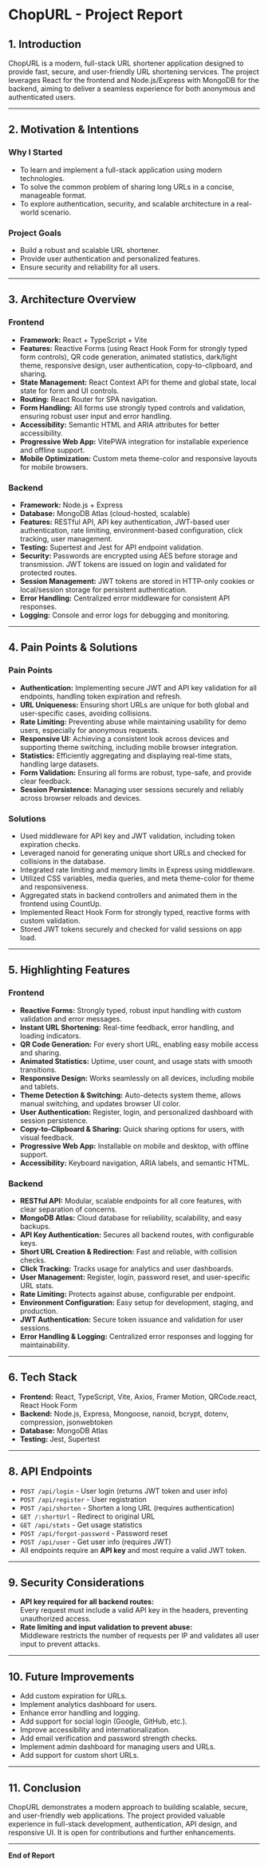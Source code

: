 # ChopURL - Project Report

## 1. Introduction

ChopURL is a modern, full-stack URL shortener application designed to provide fast, secure, and user-friendly URL shortening services. The project leverages React for the frontend and Node.js/Express with MongoDB for the backend, aiming to deliver a seamless experience for both anonymous and authenticated users.

---

## 2. Motivation & Intentions

### Why I Started
- To learn and implement a full-stack application using modern technologies.
- To solve the common problem of sharing long URLs in a concise, manageable format.
- To explore authentication, security, and scalable architecture in a real-world scenario.

### Project Goals
- Build a robust and scalable URL shortener.
- Provide user authentication and personalized features.
- Ensure security and reliability for all users.

---

## 3. Architecture Overview

### Frontend
- **Framework:** React + TypeScript + Vite
- **Features:** Reactive Forms (using React Hook Form for strongly typed form controls), QR code generation, animated statistics, dark/light theme, responsive design, user authentication, copy-to-clipboard, and sharing.
- **State Management:** React Context API for theme and global state, local state for form and UI controls.
- **Routing:** React Router for SPA navigation.
- **Form Handling:** All forms use strongly typed controls and validation, ensuring robust user input and error handling.
- **Accessibility:** Semantic HTML and ARIA attributes for better accessibility.
- **Progressive Web App:** VitePWA integration for installable experience and offline support.
- **Mobile Optimization:** Custom meta theme-color and responsive layouts for mobile browsers.

### Backend
- **Framework:** Node.js + Express
- **Database:** MongoDB Atlas (cloud-hosted, scalable)
- **Features:** RESTful API, API key authentication, JWT-based user authentication, rate limiting, environment-based configuration, click tracking, user management.
- **Testing:** Supertest and Jest for API endpoint validation.
- **Security:** Passwords are encrypted using AES before storage and transmission. JWT tokens are issued on login and validated for protected routes.
- **Session Management:** JWT tokens are stored in HTTP-only cookies or local/session storage for persistent authentication.
- **Error Handling:** Centralized error middleware for consistent API responses.
- **Logging:** Console and error logs for debugging and monitoring.

---

## 4. Pain Points & Solutions

### Pain Points
- **Authentication:** Implementing secure JWT and API key validation for all endpoints, handling token expiration and refresh.
- **URL Uniqueness:** Ensuring short URLs are unique for both global and user-specific cases, avoiding collisions.
- **Rate Limiting:** Preventing abuse while maintaining usability for demo users, especially for anonymous requests.
- **Responsive UI:** Achieving a consistent look across devices and supporting theme switching, including mobile browser integration.
- **Statistics:** Efficiently aggregating and displaying real-time stats, handling large datasets.
- **Form Validation:** Ensuring all forms are robust, type-safe, and provide clear feedback.
- **Session Persistence:** Managing user sessions securely and reliably across browser reloads and devices.

### Solutions
- Used middleware for API key and JWT validation, including token expiration checks.
- Leveraged nanoid for generating unique short URLs and checked for collisions in the database.
- Integrated rate limiting and memory limits in Express using middleware.
- Utilized CSS variables, media queries, and meta theme-color for theme and responsiveness.
- Aggregated stats in backend controllers and animated them in the frontend using CountUp.
- Implemented React Hook Form for strongly typed, reactive forms with custom validation.
- Stored JWT tokens securely and checked for valid sessions on app load.

---

## 5. Highlighting Features

### Frontend
- **Reactive Forms:** Strongly typed, robust input handling with custom validation and error messages.
- **Instant URL Shortening:** Real-time feedback, error handling, and loading indicators.
- **QR Code Generation:** For every short URL, enabling easy mobile access and sharing.
- **Animated Statistics:** Uptime, user count, and usage stats with smooth transitions.
- **Responsive Design:** Works seamlessly on all devices, including mobile and tablets.
- **Theme Detection & Switching:** Auto-detects system theme, allows manual switching, and updates browser UI color.
- **User Authentication:** Register, login, and personalized dashboard with session persistence.
- **Copy-to-Clipboard & Sharing:** Quick sharing options for users, with visual feedback.
- **Progressive Web App:** Installable on mobile and desktop, with offline support.
- **Accessibility:** Keyboard navigation, ARIA labels, and semantic HTML.

### Backend
- **RESTful API:** Modular, scalable endpoints for all core features, with clear separation of concerns.
- **MongoDB Atlas:** Cloud database for reliability, scalability, and easy backups.
- **API Key Authentication:** Secures all backend routes, with configurable keys.
- **Short URL Creation & Redirection:** Fast and reliable, with collision checks.
- **Click Tracking:** Tracks usage for analytics and user dashboards.
- **User Management:** Register, login, password reset, and user-specific URL stats.
- **Rate Limiting:** Protects against abuse, configurable per endpoint.
- **Environment Configuration:** Easy setup for development, staging, and production.
- **JWT Authentication:** Secure token issuance and validation for user sessions.
- **Error Handling & Logging:** Centralized error responses and logging for maintainability.

---

## 6. Tech Stack

- **Frontend:** React, TypeScript, Vite, Axios, Framer Motion, QRCode.react, React Hook Form
- **Backend:** Node.js, Express, Mongoose, nanoid, bcrypt, dotenv, compression, jsonwebtoken
- **Database:** MongoDB Atlas
- **Testing:** Jest, Supertest

---

## 8. API Endpoints

- `POST /api/login` - User login (returns JWT token and user info)
- `POST /api/register` - User registration
- `POST /api/shorten` - Shorten a long URL (requires authentication)
- `GET /:shortUrl` - Redirect to original URL
- `GET /api/stats` - Get usage statistics
- `POST /api/forgot-password` - Password reset
- `POST /api/user` - Get user info (requires JWT)
- All endpoints require an **API key** and most require a valid JWT token.

---

## 9. Security Considerations

- **API key required for all backend routes:**  
  Every request must include a valid API key in the headers, preventing unauthorized access.
- **Rate limiting and input validation to prevent abuse:**  
  Middleware restricts the number of requests per IP and validates all user input to prevent attacks.

---

## 10. Future Improvements

- Add custom expiration for URLs.
- Implement analytics dashboard for users.
- Enhance error handling and logging.
- Add support for social login (Google, GitHub, etc.).
- Improve accessibility and internationalization.
- Add email verification and password strength checks.
- Implement admin dashboard for managing users and URLs.
- Add support for custom short URLs.

---

## 11. Conclusion

ChopURL demonstrates a modern approach to building scalable, secure, and user-friendly web applications. The project provided valuable experience in full-stack development, authentication, API design, and responsive UI. It is open for contributions and further enhancements.

---

**End of Report**